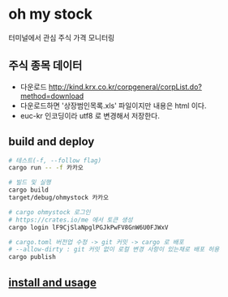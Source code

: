 # oh my stock

터미널에서 관심 주식 가격 모니터링

## 주식 종목 데이터

- 다운로드 <http://kind.krx.co.kr/corpgeneral/corpList.do?method=download>
- 다운로드하면 '상장범인목록.xls' 파일이지만 내용은 html 이다.
- euc-kr 인코딩이라 utf8 로 변경해서 저장한다.

## build and deploy

```bash
# 테스트(-f, --follow flag)
cargo run -- -f 카카오

# 빌드 및 실행
cargo build
target/debug/ohmystock 카카오

# cargo ohmystock 로그인
# https://crates.io/me 에서 토큰 생성
cargo login lF9CjSlaNpglPGJkPwFV8GnW6U0FJWxV

# cargo.toml 버전업 수정 -> git 커밋 -> cargo 로 배포
# --allow-dirty : git 커밋 없이 로컬 변경 사항이 있는채로 배포 허용
cargo publish
```

## [install and usage](README_USAGE.md)
